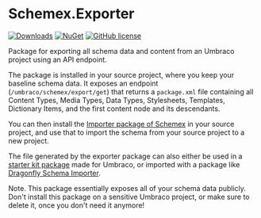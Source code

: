 # Schemex.Exporter

[![Downloads](https://img.shields.io/nuget/dt/Umbraco.Community.Schemex.Exporter?color=cc9900)](https://www.nuget.org/packages/Umbraco.Community.Schemex.Exporter/)
[![NuGet](https://img.shields.io/nuget/vpre/Umbraco.Community.Schemex.Exporter?color=0273B3)](https://www.nuget.org/packages/Umbraco.Community.Schemex.Exporter)
[![GitHub license](https://img.shields.io/github/license/skttl/umbraco-schemex?color=8AB803)](../LICENSE)

Package for exporting all schema data and content from an Umbraco project using an API endpoint.

The package is installed in your source project, where you keep your baseline schema data. It exposes an endpoint (`/umbraco/schemex/export/get`) that returns a `package.xml` file containing all Content Types, Media Types, Data Types, Stylesheets, Templates, Dictionary Items, and the first content node and its descendants.

You can then install the [Importer package of Schemex](https://www.nuget.org/packages/Umbraco.Community.Schemex.Importer/) in your source project, and use that to import the schema from your source project to a new project.

The file generated by the exporter package can also either be used in a [starter kit package](https://docs.umbraco.com/umbraco-cms/extending/packages#starter-kits) made for Umbraco, or imported with a package like [Dragonfly Schema Importer](https://dragonflylibraries.com/umbraco-packages/schema-importer/).

Note. This package essentially exposes all of your schema data publicly. Don't install this package on a sensitive Umbraco project, or make sure to delete it, once you don't need it anymore!
